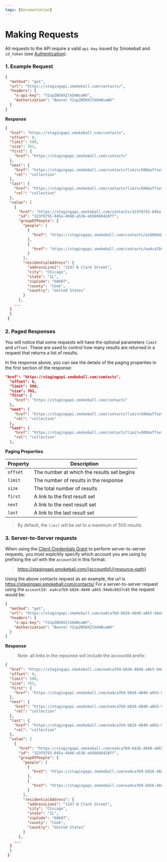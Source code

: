 ```yaml
---
tags: [Documentation]
---
```


# Making Requests

All requests to the API require a valid `api-key` issued by Smokeball and `id_token` (see [Authentication](1-Authentication.md)).

### 1. Example Request

```json http
{
  "method": "get",
  "url": "https://stagingapi.smokeball.com/contacts/",
  "headers": {
    "x-api-key": "Y2xpZW50X2lkOmNsaWV",
    "Authorization": "Bearer Y2xpZW50X2lkOmNsaWV"
  }
}
```

**Response**

``` json
{
  "href": "https://stagingapi.smokeball.com/contacts",
  "offset": 0,
  "limit": 500,
  "size": 761,
  "first": {
    "href": "https://stagingapi.smokeball.com/contacts"
  },
  "next": {
    "href": "https://stagingapi.smokeball.com/contacts?limit=500&offset=500",
    "rel": "collection"
  },
  "last": {
    "href": "https://stagingapi.smokeball.com/contacts?limit=500&offset=500",
    "rel": "collection"
  },
  "value": [
    {
      "href": "https://stagingapi.smokeball.com/contacts/323f9755-045a-4b68-a536-eb566b8428ff",
      "id": "323f9755-045a-4b68-a536-eb566b8428ff",
      "groupOfPeople": {
        "people": [
          {
            "href": "https://stagingapi.smokeball.com/contacts/a1d868da-1243-4b9f-a8e3-cfc5c4abda50"
          },
          {
            "href": "https://stagingapi.smokeball.com/contacts/ea4ca7b9-b826-4840-a8b5-94e0c6977c65"
          }
        ],
        "residentialAddress": {
          "addressLine1": "1247 N Clark Street",
          "city": "Chicago",
          "state": "IL",
          "zipCode": "60607",
          "county": "Cook",
          "country": "United States"
        }
      },
    ...
  ]
  } 
 } 
```



### 2. Paged Responses

You will notice that some requests will have the optional parameters `limit` and `offset`. These are used to control how many results are returned in a request that returns a list of results. 

In the response above, you can see the details of the paging properties in the first section of the response:

``` json
"href": "https://stagingapi.smokeball.com/contacts",
  "offset": 0,
  "limit": 500,
  "size": 761,
  "first": {
    "href": "https://stagingapi.smokeball.com/contacts"
  },
  "next": {
    "href": "https://stagingapi.smokeball.com/contacts?limit=500&offset=500",
    "rel": "collection"
  },
  "last": {
    "href": "https://stagingapi.smokeball.com/contacts?limit=500&offset=500",
    "rel": "collection"
  },
```

**Paging Properties**

Property | Description 
---------|----------
 `offset` | The number at which the results set begins 
 `limit` | The number of results in the response 
 `size` | The total number of results
 `first` | A link to the first result set
 `next` | A link to the next result set
 `last` | A link to the last result set

>By default, the `limit` will be set to a maximum of 500 results. 

### 3. Server-to-Server requests

When using the [Client Credentials Grant](1-Authentication.md#2-client-credentials-grant) to perform server-to-server requests, you must explcitily specify which account you are using by prefixing the url with the `accountId` in this format:

> https://stagingapi.smokeball.com/{accountId}/{resource-path}

Using the above contacts request as an example, the url is https://stagingapi.smokeball.com/contacts/
For a server-to-server request using the `accountId: ea4ca7b9-b826-4840-a8k5-94e6c6937c65` the request would be:

```json http
{
  "method": "get",
  "url": "https://stagingapi.smokeball.com/ea4ca7b9-b826-4840-a8k5-94e6c6937c65/contacts/",
  "headers": {
    "x-api-key": "Y2xpZW50X2lkOmNsaWV",
    "Authorization": "Bearer Y2xpZW50X2lkOmNsaWV"
  }
}
```

**Response**

> Note: all links in the repsonse will include the accountId prefix:

``` json
{
  "href": "https://stagingapi.smokeball.com/ea4ca7b9-b826-4840-a8k5-94e6c6937c65/contacts",
  "offset": 0,
  "limit": 500,
  "size": 761,
  "first": {
    "href": "https://stagingapi.smokeball.com/ea4ca7b9-b826-4840-a8k5-94e6c6937c65/contacts"
  },
  "next": {
    "href": "https://stagingapi.smokeball.com/ea4ca7b9-b826-4840-a8k5-94e6c6937c65/contacts?limit=500&offset=500",
    "rel": "collection"
  },
  "last": {
    "href": "https://stagingapi.smokeball.com/ea4ca7b9-b826-4840-a8k5-94e6c6937c65/contacts?limit=500&offset=500",
    "rel": "collection"
  },
  "value": [
    {
      "href": "https://stagingapi.smokeball.com/ea4ca7b9-b826-4840-a8k5-94e6c6937c65/contacts/323f9755-045a-4b68-a536-eb566b8428ff",
      "id": "323f9755-045a-4b68-a536-eb566b8428ff",
      "groupOfPeople": {
        "people": [
          {
            "href": "https://stagingapi.smokeball.com/ea4ca7b9-b826-4840-a8k5-94e6c6937c65/contacts/a1d868da-1243-4b9f-a8e3-cfc5c4abda50"
          },
          {
            "href": "https://stagingapi.smokeball.com/ea4ca7b9-b826-4840-a8k5-94e6c6937c65/contacts/ea4ca7b9-b826-4840-a8b5-94e0c6977c65"
          }
        ],
        "residentialAddress": {
          "addressLine1": "1247 N Clark Street",
          "city": "Chicago",
          "state": "IL",
          "zipCode": "60607",
          "county": "Cook",
          "country": "United States"
        }
      },
    ...
  ]
  } 
 } 
```
